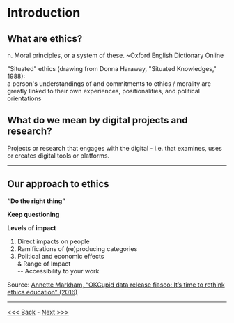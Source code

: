 # Introduction

## What are ethics?

n. Moral principles, or a system of these.
	~Oxford English Dictionary Online

"Situated" ethics (drawing from Donna Haraway, "Situated Knowledges," 1988):  
a person's understandings of and commitments to ethics / morality are greatly linked to their own experiences, positionalities, and political orientations 

## What do we mean by digital projects and research?

Projects or research that engages with the digital - i.e. that examines, uses or creates digital tools or platforms.

******

## Our approach to ethics

**“Do the right thing”**  

**Keep questioning**

**Levels of impact** 
1. Direct impacts on people
2. Ramifications of (re)producing categories
3. Political and economic effects  
& Range of Impact  
-- Accessibility to your work

Source: [Annette Markham, “OKCupid data release fiasco: It’s time to rethink ethics education” (2016)](http://annettemarkham.com/2016/05/okcupid-data-release-fiasco-its-time-to-rethink-ethics-education/)   

******

[<<< Back](README.md) - [Next >>>](your.md)





